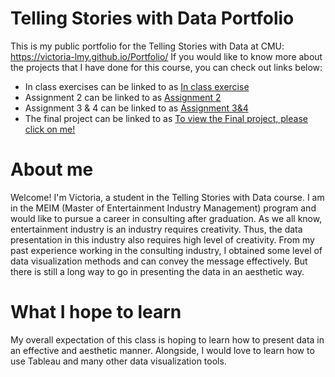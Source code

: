 # Telling Stories with Data Portfolio
This is my public portfolio for the Telling Stories with Data at CMU: https://victoria-lmy.github.io/Portfolio/
If you would like to know more about the projects that I have done for this course, you can check out links below:
- In class exercises can be linked to as [In class exercise](/inclass.md)
- Assignment 2 can be linked to as [Assignment 2](/dataviz2.md)
- Assignment 3 & 4 can be linked to as [Assignment 3&4](/Assignment3&4.md)
- The final project can be linked to as [To view the Final project, please click on me!](/Final_Project_Victoria_Part_1.md)

# About me
Welcome! I'm Victoria, a student in the Telling Stories with Data course. I am in the MEIM (Master of Entertainment Industry Management) program and would like to pursue a career in consulting after graduation. As we all know, entertainment industry is an industry requires creativity. Thus, the data presentation in this industry also requires high level of creativity. From my past experience working in the consulting industry, I obtained some level of data visualization methods and can convey the message effectively. But there is still a long way to go in presenting the data in an aesthetic way.

# What I hope to learn
My overall expectation of this class is hoping to learn how to present data in an effective and aesthetic manner. Alongside, I would love to learn how to use Tableau and many other data visualization tools.

